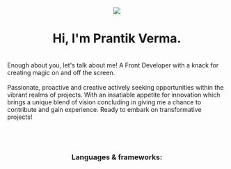 <div align="center">
  <img src="https://i.pinimg.com/originals/31/ef/23/31ef23d9fe3271ed9f10720c898da1fe.gif">
</div>
<h1 align="center">Hi, I'm Prantik Verma.</h1>
<br>
Enough about you, let's talk about me! A Front Developer with a knack for creating magic on and off the screen.
<br></br>
Passionate, proactive and creative actively seeking opportunities within the vibrant realms of projects. 
With an insatiable appetite for innovation which brings a unique blend of vision concluding in giving me a chance to contribute and gain experience. Ready to embark on transformative projects!
<br></br>
<br></br>
<div align="center">
  <h3>Languages & frameworks:</h3>
  <img height="" width="" src="">
  <img height="" width="" src="">
  <img height="" width="" src="">
  <img height="" width="" src="">
  <img height="" width="" src="">
</div>
